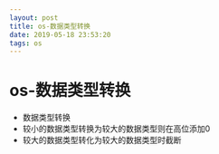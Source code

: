 ```yaml
--- 
layout: post 
title: os-数据类型转换 
date: 2019-05-18 23:53:20 
tags: os 
---
```

# os-数据类型转换
* 数据类型转换
* 较小的数据类型转换为较大的数据类型则在高位添加0
* 较大的数据类型转化为较大的数据类型时截断
